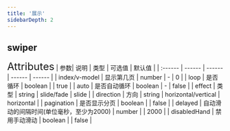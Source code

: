 ```yaml
---
title: '展示'
sidebarDepth: 2
---
```

## swiper
<ClientOnly>
  <rm-swiper/>
<font size=5>Attributes</font>
| 参数| 说明 | 类型 | 可选值 | 默认值 |
| :------ | ------ | ------ | ------ | ------ |
| index/v-model | 显示第几页 | number | - | 0 |
| loop | 是否循环 | boolean |  | true |
| auto | 是否自动循环 | boolean | - | false |
| effect | 类型 | string | slide/fade | slide |
| direction | 方向 | string | horizontal/vertical | horizontal |
| pagination | 是否显示分页 | boolean |  | false |
| delayed | 自动滑动的间隔时间(单位毫秒，至少为2000) | number |  | 2000 |
| disabledHand | 禁用手动滑动 | boolean |  | false |
</ClientOnly>
